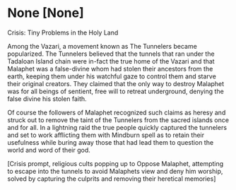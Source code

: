 # None [None]
Crisis: Tiny Problems in the Holy Land

Among the Vazari, a movement known as The Tunnelers became popularized. The Tunnelers believed that the tunnels that ran under the Tadaloan Island chain were in-fact the true home of the Vazari and that Malaphet was a false-divine whom had stolen their ancestors from the earth, keeping them under his watchful gaze to control them and starve their original creators. They claimed that the only way to destroy Malaphet was for all beings of sentient, free will to retreat underground, denying the false divine his stolen faith.

Of course the followers of Malaphet recognized such claims as heresy and struck out to remove the taint of the Tunnelers from the sacred islands once and for all. In a lightning raid the true people quickly captured the tunnelers and set to work afflicting them with Mindburn spell as to retain their usefulness while buring away those that had lead them to question the world  and word of their god.

\[Crisis prompt, religious cults popping up to Oppose Malaphet,  attempting to escape into the tunnels to avoid Malaphets view and deny him worship, solved by capturing the culprits and removing their heretical memories\]
